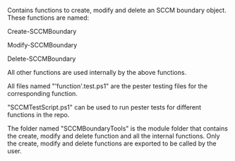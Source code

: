 Contains functions to create, modify and delete an SCCM boundary object. These functions are named:

Create-SCCMBoundary

Modify-SCCMBoundary

Delete-SCCMBoundary

All other functions are used internally by the above functions.

All files named "'function'.test.ps1" are the pester testing files for the corresponding function.

"SCCMTestScript.ps1" can be used to run pester tests for different functions in the repo.

The folder named "SCCMBoundaryTools" is the module folder that contains the create, modify and delete function and all the internal functions. Only the create, modify and delete functions are exported to be called by the user.
